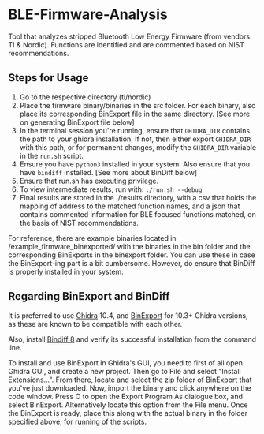 # BLE-Firmware-Analysis
Tool that analyzes stripped Bluetooth Low Energy Firmware (from vendors: TI &amp; Nordic). Functions are identified and are commented based on NIST recommendations.

## Steps for Usage
1. Go to the respective directory (ti/nordic)
2. Place the firmware binary/binaries in the src folder. For each binary, also place its corresponding BinExport file in the same directory. [See more on generating BinExport file below]
3. In the terminal session you're running, ensure that `GHIDRA_DIR` contains the path to your ghidra installation. If not, then either export `GHIDRA_DIR` with this path, or for permanent changes, modify the `GHIDRA_DIR` variable in the `run.sh` script.
4. Ensure you have `python3` installed in your system. Also ensure that you have `bindiff` installed. [See more about BinDiff below]
5. Ensure that run.sh has executing privilege.
6. To view intermediate results, run with: ```./run.sh --debug```
7. Final results are stored in the ./results directory, with a csv that holds the mapping of address to the matched function names, and a json that contains commented information for BLE focused functions matched, on the basis of NIST recommendations.

For reference, there are example binaries located in /example_firmware_binexported/ with the binaries in the bin folder and the corresponding BinExports in the binexport folder. You can use these in case the BinExport-ing part is a bit cumbersome. However, do ensure that BinDiff is properly installed in your system.

## Regarding BinExport and BinDiff
It is preferred to use [Ghidra](https://github.com/NationalSecurityAgency/ghidra/releases/download/Ghidra_10.4_build/ghidra_10.4_PUBLIC_20230928.zip) 10.4, and [BinExport](https://github.com/google/binexport/releases/download/v12-20230515-ghidra_10.3/ghidra_BinExport.zip) for 10.3+ Ghidra versions, as these are known to be compatible with each other. 

Also, install [Bindiff 8](https://github.com/google/bindiff/releases) and verify its successful installation from the command line.

To install and use BinExport in Ghidra's GUI, you need to first of all open Ghidra GUI, and create a new project. Then go to File and select "Install Extensions...". From there, locate and select the zip folder of BinExport that you've just downloaded.
Now, import the binary and click anywhere on the code window. Press O to open the Export Program As dialogue box, and select BinExport. Alternatively locate this option from the File menu.
Once the BinExport is ready, place this along with the actual binary in the folder specified above, for running of the scripts.
